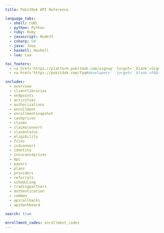 ```yaml
---
title: PokitDok API Reference

language_tabs:
  - shell: cURL
  - python: Python
  - ruby: Ruby
  - javascript: NodeJS
  - csharp: C#
  - java: Java
  - haskell: Haskell
  - lua: Lua

toc_footers:
  - <a href='https://platform.pokitdok.com/signup' target='_blank'>Sign Up for a Free API Key</a>
  - <a href='https://pokitdok.com/faq#developers'  target='_blank'>FAQ</a>

includes:
  - overview
  - clientlibraries
  - endpoints
  - activities
  - authorizations
  - enrollment
  - enrollmentsnapshot
  - cashprices
  - claims
  - claimsconvert
  - claimstatus
  - eligibility
  - files
  - icdconvert
  - identity
  - insuranceprices
  - mpc
  - payers
  - plans
  - providers
  - referrals
  - scheduling
  - tradingpartners
  - authentication
  - common
  - apicallbacks
  - apidashboard

search: true

enrollment_codes: enrollment_codes
---
```

